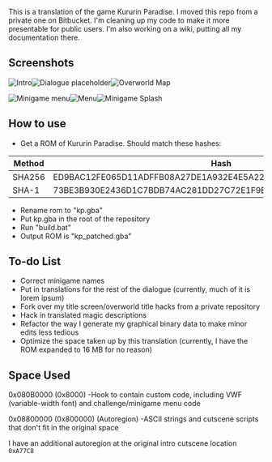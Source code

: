 This is a translation of the game Kururin Paradise. I moved this repo from a private one on Bitbucket. I'm cleaning up my code to make it more presentable for public users. I'm also working on a wiki, putting all my documentation there.

## Screenshots

![Intro](https://user-images.githubusercontent.com/73413313/118182581-2e549d00-b407-11eb-9249-e57a80671997.png)![Dialogue placeholder](https://user-images.githubusercontent.com/73413313/118183199-d4a0a280-b407-11eb-9c8c-97c9763dbac6.png)![Overworld Map](https://user-images.githubusercontent.com/73413313/145687335-07e6ee2a-6e1e-445d-ad79-ef9399249cbb.png)


![Minigame menu](https://user-images.githubusercontent.com/73413313/118183148-c6528680-b407-11eb-8706-71e3966a8baa.png)![Menu](https://user-images.githubusercontent.com/73413313/118183115-bdfa4b80-b407-11eb-81f4-b48ba8d6f463.png)![Minigame Splash](https://user-images.githubusercontent.com/73413313/145687348-8cca6643-1bc8-4d63-8a88-7d76131696d0.png)


## How to use

* Get a ROM of Kururin Paradise. Should match these hashes:

Method | Hash
------- | ------------------------------------------------------------
SHA256 | ED9BAC12FE065D11ADFFB08A27DE1A932E4E5A22CBF6B4B24FE28EF49F5385D2 
SHA-1 | 73BE3B930E2436D1C7BDB74AC281DD27C72E1F9E

* Rename rom to "kp.gba"
* Put kp.gba in the root of the repository
* Run "build.bat"
* Output ROM is "kp_patched.gba"


## To-do List

* Correct minigame names
* Put in translations for the rest of the dialogue (currently, much of it is lorem ipsum)
* Fork over my title screen/overworld title hacks from a private repository
* Hack in translated magic descriptions
* Refactor the way I generate my graphical binary data to make minor edits less tedious
* Optimize the space taken up by this translation (currently, I have the ROM expanded to 16 MB for no reason)

## Space Used

0x080B0000 (0x8000)
	-Hook to contain custom code, including VWF (variable-width font) and challenge/minigame menu code

0x08800000 (0x800000) (Autoregion)
	-ASCII strings and cutscene scripts that don't fit in the original space

I have an additional autoregion at the original intro cutscene location `0xA77C8`
